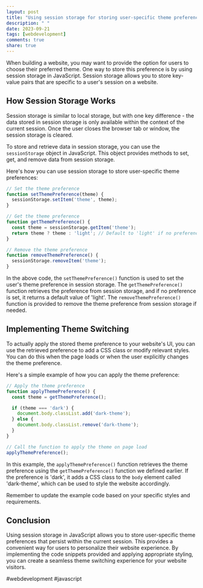 ```yaml
---
layout: post
title: "Using session storage for storing user-specific theme preferences in JavaScript"
description: " "
date: 2023-09-21
tags: [webdevelopment]
comments: true
share: true
---
```


When building a website, you may want to provide the option for users to choose their preferred theme. One way to store this preference is by using session storage in JavaScript. Session storage allows you to store key-value pairs that are specific to a user's session on a website.

## How Session Storage Works

Session storage is similar to local storage, but with one key difference - the data stored in session storage is only available within the context of the current session. Once the user closes the browser tab or window, the session storage is cleared.

To store and retrieve data in session storage, you can use the `sessionStorage` object in JavaScript. This object provides methods to set, get, and remove data from session storage.

Here's how you can use session storage to store user-specific theme preferences:

```javascript
// Set the theme preference
function setThemePreference(theme) {
  sessionStorage.setItem('theme', theme);
}

// Get the theme preference
function getThemePreference() {
  const theme = sessionStorage.getItem('theme');
  return theme ? theme : 'light'; // Default to 'light' if no preference is set
}

// Remove the theme preference
function removeThemePreference() {
  sessionStorage.removeItem('theme');
}
```

In the above code, the `setThemePreference()` function is used to set the user's theme preference in session storage. The `getThemePreference()` function retrieves the preference from session storage, and if no preference is set, it returns a default value of 'light'. The `removeThemePreference()` function is provided to remove the theme preference from session storage if needed.

## Implementing Theme Switching

To actually apply the stored theme preference to your website's UI, you can use the retrieved preference to add a CSS class or modify relevant styles. You can do this when the page loads or when the user explicitly changes the theme preference.

Here's a simple example of how you can apply the theme preference:

```javascript
// Apply the theme preference
function applyThemePreference() {
  const theme = getThemePreference();

  if (theme === 'dark') {
    document.body.classList.add('dark-theme');
  } else {
    document.body.classList.remove('dark-theme');
  }
}

// Call the function to apply the theme on page load
applyThemePreference();
```

In this example, the `applyThemePreference()` function retrieves the theme preference using the `getThemePreference()` function we defined earlier. If the preference is 'dark', it adds a CSS class to the `body` element called 'dark-theme', which can be used to style the website accordingly.

Remember to update the example code based on your specific styles and requirements.

## Conclusion

Using session storage in JavaScript allows you to store user-specific theme preferences that persist within the current session. This provides a convenient way for users to personalize their website experience. By implementing the code snippets provided and applying appropriate styling, you can create a seamless theme switching experience for your website visitors.

#webdevelopment #javascript